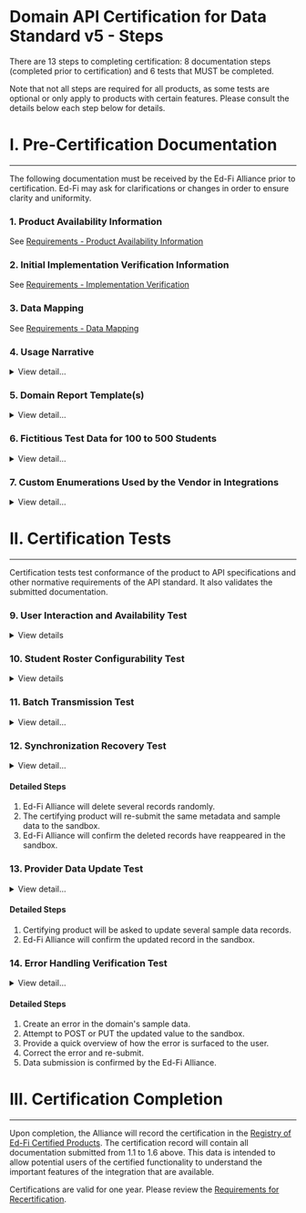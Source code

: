# Domain API Certification for Data Standard v5 - Steps

There are 13 steps to completing certification: 8 documentation steps (completed
prior to certification) and 6 tests that MUST be completed.

Note that not all steps are required for all products, as some tests are
optional or only apply to products with certain features. Please consult the
details below each step below for details.

# I. Pre-Certification Documentation

* * *

The following documentation must be received by the Ed-Fi Alliance prior to
certification. Ed-Fi may ask for clarifications or changes in order to ensure
clarity and uniformity.

### 1\. Product Availability Information

See [Requirements - Product Availability
Information](../../2-certification-requirements-for-data-providers/requirements-product-availability-information.md)

### **2\. Initial Implementation Verification Information**

See [Requirements - Implementation
Verification](../../2-certification-requirements-for-data-providers/requirements-implementation-verification.md)

### **3\. Data Mapping**

See [Requirements - Data
Mapping](../../2-certification-requirements-for-data-providers/requirements-data-mapping.md)

### 4\. Usage Narrative

<details>
<summary>View detail...</summary>
The usage narrative is a short narrative text account of how the data
exchange functionality is made available to product users. This information will
be part of the certification registry entry. This SHOULD be fewer than 1000
words and can be provided in any common text format (MS Word, .txt file, etc.).
</details>

### 5\. Domain Report Template(s)

<details>
<summary>View detail...</summary>
One or more report templates that are currently used by the Ed-Fi API host to
provide that domain information to end users of the certifying system.

The domain specific report template(s):

- MUST cover all of the elements listed in step 2 above
- MUST be in wide use by the vendor currently *–* the vendor MAY choose which
    to use if there are different options or variations
- MUST be clearly marked to show elements that are not included in the Ed-Fi
    based API integration (e.g., elements not included in a visual picture could
    be surrounded by a red box and marked "not included")
- Per certification processes generally, these report templates MUST NOT
    contain any real student data

- MUST be provided as PDF files

The domain templates are used to validate that data semantics are preserved and
report elements are mapped to the proper Ed-Fi domain counterparts.
</details>

### 6\. Fictitious Test Data for 100 to 500 Students

<details>
<summary>View detail...</summary>

Test data is a spreadsheet of the exact sample data that will be used in the
certification process. The spreadsheet:

- MUST include all data fields from the domain report template(s) submitted as
    part of item 5, above
- MUST include all data fields from the data mapping submitted as part of item
    3, above
- MUST include records for a minimum of 100 students and a maximum of 500
    students
- MUST be 100% fictitious and MUST NOT be obfuscated data or derived from
    actual school data in any way

</details>

### 7\. Custom Enumerations Used by the Vendor in Integrations

<details>
<summary>View detail...</summary>

If present, vendor-specific enumerations MUST be provided in Ed-Fi JSON or XML
format and will be published as part of the certification record. Note that only
certain enumerations are permitted to be vendor-specific: [Ed-Fi Domain API for
Data Standard v5
Certification](../../1-available-certifications/2-ed-fi-domain-api-for-data-standard-v5-certification/readme.md)

The JSON MUST follow this format, which can be used to import the values into an
Ed-Fi API:

#### Descriptors JSON

```json
{
    "namespace": "[a namespace for your product, generally in URL or URI format]",
    "codeValue": "[your code value]",
    "description": "[description]",
    "shortDescription": "[short description; e.g for inclusion in a dropdown list]"
  }
```

#### Types JSON

```json
{
    "codeValue": "[your code value]",
    "description": "[description]",
    "shortDescription": "[short description; e.g for inclusion in a dropdown list]"
  }
```

</details>

# II. Certification Tests

* * *

Certification tests test conformance of the product to API specifications and
other normative requirements of the API standard. It also validates the
submitted documentation.

### **9\. User Interaction and Availability Test**

<details>
<summary>View details</summary>

The certifying product will show via screen sharing the methods by which
exchanges are triggered (and those MUST follow the requirements
under [Certification Requirements for Data
Providers](../../2-certification-requirements-for-data-providers.md) and
be consistent with the Usage Narrative submitted in step 4, above).

</details>

### 10\. Student Roster Configurability Test

<details>
<summary>View details</summary>

If using a formal, shared rostering specification (e.g., Clever, OneRoster,
Ed-Fi Enrollment API) that allows for multiple student identifiers, the provider
MUST **either**:

a) Demonstrate that the product allows for configuration of which student ID
(from the roster specification) is used when communicating with the Domain's API
implementation. This is REQUIRED even if the student identifiers are optional in
the roster specification, and MUST be done for all roster specifications. The
student ID configuration is limited to the district/SIS student ID and the state
student ID *–* other IDs are exempt (e.g., a student lunchroom code, a student
Google ID).

b) Demonstrate the ability to roster students via the Ed-Fi Enrollment API or
the Ed-Fi Core Student Data API.

The vendor will show via screen sharing or screen shots evidence of proof that
this is configurable.

:::note

This configuration is **only** REQUIRED for those systems that use a
standardized roster specification where individual students may have multiple
identifiers.

:::
</details>

### **11\. Batch Transmission Test**

<details>
<summary>View detail...</summary>

Using the sample data from step 6, the certifying system will transmit an entire
set of domain metadata and domain sample data.

#### Detailed Steps

1. The vendor will transmit the entire set of metadata and domain sample data
    to the sandbox.

2. The submitted domain report(s) will be used to check for completeness and
    for valid semantics.
    1. All fields from 1.1. that are map-able to the Ed-Fi model must be
        included.
    2. Field meanings must be accurately represented according to the Ed-Fi
        definitions.
3. Ed-Fi will confirm the data landed and matched expectations from the Sample
    Data Spreadsheet provided by the vendor.
4. A full and more detailed analysis of the data will be conducted
    asynchronously after the certification session by the Alliance.

Any deviations from the expected data from the sample data spreadsheet or the
vendor-provided domain report(s) will be documented. Ed-Fi will notify the
vendor of these deviations and request either updates to or additional
clarification of the submitted documentation.

Note that in this step, Ed-Fi is also verifying that data definition semantics
are reasonably preserved in the mapping from provider formats to Ed-Fi formats.

</details>

### 12\. Synchronization Recovery Test

<details>
<summary>View detail...</summary>

To simulate the need to re-sync data in the event of an indeterminate error,
several domain results will be deleted from the previously transmitted results.
The product will be asked to re-submit the same records to ensure that those
records appear.

</details>

#### Detailed Steps

1. Ed-Fi Alliance will delete several records randomly.
2. The certifying product will re-submit the same metadata and sample data to
    the sandbox.
3. Ed-Fi Alliance will confirm the deleted records have reappeared in the
    sandbox.

### **13\. Provider Data Update Test**

<details>
<summary>View detail...</summary>

A change will be made to a set of records on the certifying product side and the
product must show the capability to re-send the data so as to update the values
of the API resources.

</details>

#### Detailed Steps

1. Certifying product will be asked to update several sample data records.
2. Ed-Fi Alliance will confirm the updated record in the sandbox.

### 14\. Error Handling Verification Test

<details>
<summary>View detail...</summary>

The provider / API client MUST be able to perform the following actions:

- Capture and log transport errors, including all HTTP errors.
- Re-attempt delivery of API resources updates following failed transmissions.
- In the event that repeated delivery fails for the same resource update,
    surface the error to a system user.

Field work within the Ed-Fi community has revealed that this application
behavior is a necessary condition of system interoperability. Accordingly, the
test scenarios may include situations in which an API resource (or resources)
will be made unavailable to the client, or in which the API reports other errors
due to resource availability (e.g., HTTP 500 error). The client is expected to
be able to successfully handle such situations.

</details>

#### Detailed Steps

1. Create an error in the domain's sample data.
2. Attempt to POST or PUT the updated value to the sandbox.
3. Provide a quick overview of how the error is surfaced to the user.
4. Correct the error and re-submit.
5. Data submission is confirmed by the Ed-Fi Alliance.

# III. Certification Completion

* * *

Upon completion, the Alliance will record the certification in the [Registry of
Ed-Fi Certified
Products](../../registry-of-ed-fi-certified-products.mdx).
The certification record will contain all documentation submitted from 1.1 to
1.6 above. This data is intended to allow potential users of the certified
functionality to understand the important features of the integration that are
available.

Certifications are valid for one year. Please review the [Requirements for
Recertification](https://edfi.atlassian.net/wiki/spaces/EDFICERT/pages/23695777/Requirements+-+Recertification).
